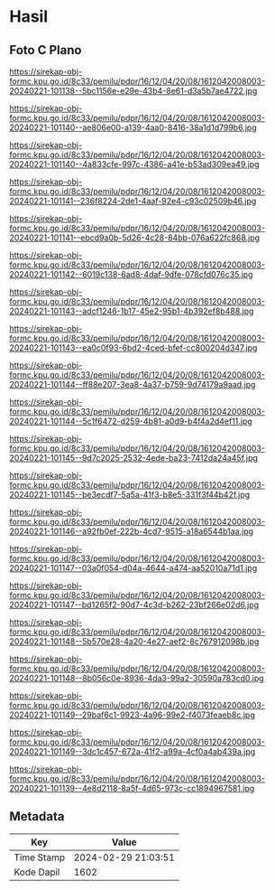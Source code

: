 # Hasil

## Foto C Plano

https://sirekap-obj-formc.kpu.go.id/8c33/pemilu/pdpr/16/12/04/20/08/1612042008003-20240221-101138--5bc1156e-e29e-43b4-8e61-d3a5b7ae4722.jpg

https://sirekap-obj-formc.kpu.go.id/8c33/pemilu/pdpr/16/12/04/20/08/1612042008003-20240221-101140--ae806e00-a139-4aa0-8416-38a1d1d799b6.jpg

https://sirekap-obj-formc.kpu.go.id/8c33/pemilu/pdpr/16/12/04/20/08/1612042008003-20240221-101140--4a833cfe-997c-4386-a41e-b53ad309ea49.jpg

https://sirekap-obj-formc.kpu.go.id/8c33/pemilu/pdpr/16/12/04/20/08/1612042008003-20240221-101141--236f8224-2de1-4aaf-92e4-c93c02509b46.jpg

https://sirekap-obj-formc.kpu.go.id/8c33/pemilu/pdpr/16/12/04/20/08/1612042008003-20240221-101141--ebcd9a0b-5d26-4c28-84bb-076a622fc868.jpg

https://sirekap-obj-formc.kpu.go.id/8c33/pemilu/pdpr/16/12/04/20/08/1612042008003-20240221-101142--6019c138-6ad8-4daf-9dfe-078cfd076c35.jpg

https://sirekap-obj-formc.kpu.go.id/8c33/pemilu/pdpr/16/12/04/20/08/1612042008003-20240221-101143--adcf1246-1b17-45e2-95b1-4b392ef8b488.jpg

https://sirekap-obj-formc.kpu.go.id/8c33/pemilu/pdpr/16/12/04/20/08/1612042008003-20240221-101143--ea0c0f93-6bd2-4ced-bfef-cc800204d347.jpg

https://sirekap-obj-formc.kpu.go.id/8c33/pemilu/pdpr/16/12/04/20/08/1612042008003-20240221-101144--ff88e207-3ea8-4a37-b759-9d74179a9aad.jpg

https://sirekap-obj-formc.kpu.go.id/8c33/pemilu/pdpr/16/12/04/20/08/1612042008003-20240221-101144--5c1f6472-d259-4b81-a0d9-b4f4a2d4ef11.jpg

https://sirekap-obj-formc.kpu.go.id/8c33/pemilu/pdpr/16/12/04/20/08/1612042008003-20240221-101145--9d7c2025-2532-4ede-ba23-7412da24a45f.jpg

https://sirekap-obj-formc.kpu.go.id/8c33/pemilu/pdpr/16/12/04/20/08/1612042008003-20240221-101145--be3ecdf7-5a5a-41f3-b8e5-331f3f44b42f.jpg

https://sirekap-obj-formc.kpu.go.id/8c33/pemilu/pdpr/16/12/04/20/08/1612042008003-20240221-101146--a92fb0ef-222b-4cd7-9515-a18a6544b1aa.jpg

https://sirekap-obj-formc.kpu.go.id/8c33/pemilu/pdpr/16/12/04/20/08/1612042008003-20240221-101147--03a0f054-d04a-4644-a474-aa52010a71d1.jpg

https://sirekap-obj-formc.kpu.go.id/8c33/pemilu/pdpr/16/12/04/20/08/1612042008003-20240221-101147--bd1265f2-90d7-4c3d-b262-23bf266e02d6.jpg

https://sirekap-obj-formc.kpu.go.id/8c33/pemilu/pdpr/16/12/04/20/08/1612042008003-20240221-101148--5b570e28-4a20-4e27-aef2-8c767912098b.jpg

https://sirekap-obj-formc.kpu.go.id/8c33/pemilu/pdpr/16/12/04/20/08/1612042008003-20240221-101148--8b056c0e-8936-4da3-99a2-30590a783cd0.jpg

https://sirekap-obj-formc.kpu.go.id/8c33/pemilu/pdpr/16/12/04/20/08/1612042008003-20240221-101149--29baf6c1-9923-4a96-99e2-f4073feaeb8c.jpg

https://sirekap-obj-formc.kpu.go.id/8c33/pemilu/pdpr/16/12/04/20/08/1612042008003-20240221-101149--3dc1c457-672a-41f2-a99a-4cf0a4ab439a.jpg

https://sirekap-obj-formc.kpu.go.id/8c33/pemilu/pdpr/16/12/04/20/08/1612042008003-20240221-101139--4e8d2118-8a5f-4d65-973c-cc1894967581.jpg


## Metadata

| Key        | Value               |
| ---------- | ------------------- |
| Time Stamp | 2024-02-29 21:03:51 |
| Kode Dapil | 1602                |




